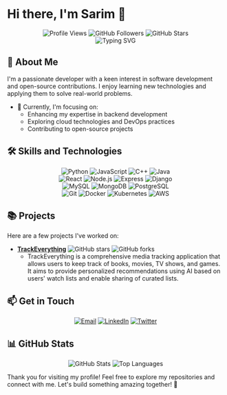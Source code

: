# Hi there, I'm Sarim 👋

<div align="center">
  <img src="https://komarev.com/ghpvc/?username=sarim2000&style=for-the-badge&color=blueviolet" alt="Profile Views">
  <img src="https://img.shields.io/github/followers/sarim2000?label=Followers&style=for-the-badge&color=blue" alt="GitHub Followers">
  <img src="https://img.shields.io/github/stars/sarim2000?affiliations=OWNER%2CCOLLABORATOR&style=for-the-badge&color=yellow" alt="GitHub Stars">
</div>

<div align="center">
  <img src="https://readme-typing-svg.herokuapp.com?color=%2336BCF7&size=24&center=true&vCenter=true&width=600&lines=Welcome+to+my+GitHub+profile!;I'm+a+passionate+developer;I+love+coding+and+open-source;Let's+build+something+amazing+together!" alt="Typing SVG">
</div>

## 🚀 About Me

I'm a passionate developer with a keen interest in software development and open-source contributions. I enjoy learning new technologies and applying them to solve real-world problems.

- 🌱 Currently, I'm focusing on:
  - Enhancing my expertise in backend development
  - Exploring cloud technologies and DevOps practices
  - Contributing to open-source projects

## 🛠️ Skills and Technologies

<div align="center">
  <img src="https://img.shields.io/badge/Python-3776AB?style=for-the-badge&logo=python&logoColor=white" alt="Python">
  <img src="https://img.shields.io/badge/JavaScript-F7DF1E?style=for-the-badge&logo=javascript&logoColor=black" alt="JavaScript">
  <img src="https://img.shields.io/badge/C++-00599C?style=for-the-badge&logo=cplusplus&logoColor=white" alt="C++">
  <img src="https://img.shields.io/badge/Java-007396?style=for-the-badge&logo=java&logoColor=white" alt="Java">
</div>

<div align="center">
  <img src="https://img.shields.io/badge/React-20232A?style=for-the-badge&logo=react&logoColor=61DAFB" alt="React">
  <img src="https://img.shields.io/badge/Node.js-339933?style=for-the-badge&logo=nodedotjs&logoColor=white" alt="Node.js">
  <img src="https://img.shields.io/badge/Express-000000?style=for-the-badge&logo=express&logoColor=white" alt="Express">
  <img src="https://img.shields.io/badge/Django-092E20?style=for-the-badge&logo=django&logoColor=white" alt="Django">
</div>

<div align="center">
  <img src="https://img.shields.io/badge/MySQL-4479A1?style=for-the-badge&logo=mysql&logoColor=white" alt="MySQL">
  <img src="https://img.shields.io/badge/MongoDB-47A248?style=for-the-badge&logo=mongodb&logoColor=white" alt="MongoDB">
  <img src="https://img.shields.io/badge/PostgreSQL-336791?style=for-the-badge&logo=postgresql&logoColor=white" alt="PostgreSQL">
</div>

<div align="center">
  <img src="https://img.shields.io/badge/Git-F05032?style=for-the-badge&logo=git&logoColor=white" alt="Git">
  <img src="https://img.shields.io/badge/Docker-2496ED?style=for-the-badge&logo=docker&logoColor=white" alt="Docker">
  <img src="https://img.shields.io/badge/Kubernetes-326CE5?style=for-the-badge&logo=kubernetes&logoColor=white" alt="Kubernetes">
  <img src="https://img.shields.io/badge/AWS-232F3E?style=for-the-badge&logo=amazonaws&logoColor=white" alt="AWS">
</div>

## 📚 Projects

Here are a few projects I've worked on:

- [**TrackEverything**](https://github.com/sarim2000/trackeverything) ![GitHub stars](https://img.shields.io/github/stars/sarim2000/trackeverything?style=social) ![GitHub forks](https://img.shields.io/github/forks/sarim2000/trackeverything?style=social)
  - TrackEverything is a comprehensive media tracking application that allows users to keep track of books, movies, TV shows, and games. It aims to provide personalized recommendations using AI based on users' watch lists and enable sharing of curated lists.


## 📫 Get in Touch

<div align="center">
  <a href="mailto:sarimahmed3520@gmail.com"><img src="https://img.shields.io/badge/Email-sarimahmed3520@gmail.com-red?style=for-the-badge&logo=gmail" alt="Email"></a>
  <a href="https://www.linkedin.com/in/sarim2000/"><img src="https://img.shields.io/badge/LinkedIn-Connect-blue?style=for-the-badge&logo=linkedin" alt="LinkedIn"></a>
  <a href="https://twitter.com/sarim2000"><img src="https://img.shields.io/badge/Twitter-Follow-blue?style=for-the-badge&logo=twitter" alt="Twitter"></a>
</div>

## 📊 GitHub Stats

<div align="center">
  <img src="https://github-readme-stats.vercel.app/api?username=sarim2000&show_icons=true&theme=radical" alt="GitHub Stats">
  <img src="https://github-readme-stats.vercel.app/api/top-langs/?username=sarim2000&layout=compact&theme=radical" alt="Top Languages">
</div>

Thank you for visiting my profile! Feel free to explore my repositories and connect with me. Let's build something amazing together! 🚀
